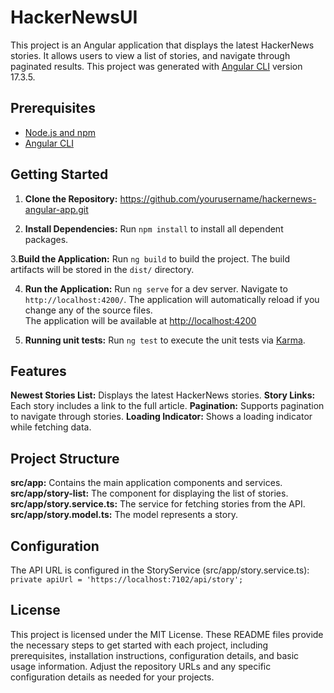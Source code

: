 # HackerNewsUI

This project is an Angular application that displays the latest HackerNews stories. It allows users to view a list of stories, and navigate through paginated results.
This project was generated with [Angular CLI](https://github.com/angular/angular-cli) version 17.3.5.

## Prerequisites

- [Node.js and npm](https://nodejs.org/)
- [Angular CLI](https://cli.angular.io/)

## Getting Started
1. **Clone the Repository:**
  https://github.com/yourusername/hackernews-angular-app.git

2. **Install Dependencies:**
  Run `npm install` to install all dependent packages.

3.**Build the Application:**
  Run `ng build` to build the project. The build artifacts will be stored in the `dist/` directory.
  
4. **Run the Application:** 
  Run `ng serve` for a dev server. Navigate to `http://localhost:4200/`. The application will automatically reload if you change any of the source files.  
  The application will be available at [http://localhost:4200](http://localhost:4200)

5. **Running unit tests:**
  Run `ng test` to execute the unit tests via [Karma](https://karma-runner.github.io).

## Features
**Newest Stories List:** Displays the latest HackerNews stories.
**Story Links:** Each story includes a link to the full article.
**Pagination:** Supports pagination to navigate through stories.
**Loading Indicator:** Shows a loading indicator while fetching data.

## Project Structure
**src/app:** Contains the main application components and services.
**src/app/story-list:** The component for displaying the list of stories.
**src/app/story.service.ts:** The service for fetching stories from the API.
**src/app/story.model.ts:** The model represents a story.

## Configuration
The API URL is configured in the StoryService (src/app/story.service.ts):
`private apiUrl = 'https://localhost:7102/api/story';`

## License
This project is licensed under the MIT License.
These README files provide the necessary steps to get started with each project, including prerequisites, installation instructions, configuration details, and basic usage information. Adjust the repository URLs and any specific configuration details as needed for your projects.

